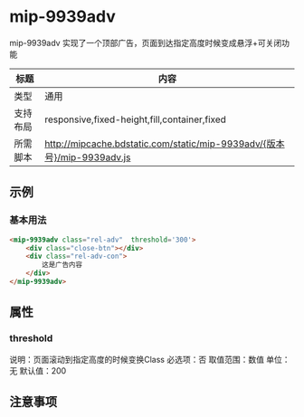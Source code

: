 # mip-9939adv

mip-9939adv 实现了一个顶部广告，页面到达指定高度时候变成悬浮+可关闭功能

标题|内容
----|----
类型|通用
支持布局|responsive,fixed-height,fill,container,fixed
所需脚本|http://mipcache.bdstatic.com/static/mip-9939adv/{版本号}/mip-9939adv.js

## 示例

### 基本用法

```html
<mip-9939adv class="rel-adv"  threshold='300'>
	<div class="close-btn"></div>
	<div class="rel-adv-con">
		这是广告内容
	</div>
</mip-9939adv>
```

## 属性

### threshold

说明：页面滚动到指定高度的时候变换Class
必选项：否
取值范围：数值 
单位：无
默认值：200

## 注意事项

